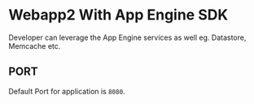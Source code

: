 # Webapp2 With App Engine SDK

Developer can leverage the App Engine services as well eg. Datastore, Memcache etc.

## PORT

Default Port for application is `8080`.
